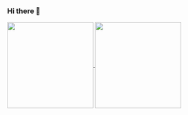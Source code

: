 ### Hi there 👋

<a href="https://github.com/benayaokta/github-readme-stats">
  <img height=200 align="center" src="https://github-readme-stats.vercel.app/api?username=benayaokta&show_icons=true&theme=transparent&count_private=true" />
</a>
<a href="https://github.com/benayaokta/github-readme-stats">
  <img height=200 align="center" src="https://github-readme-stats.vercel.app/api/top-langs/?username=benayaokta&layout=donut&theme=transparent&count_private=true" />
</a>

<!--
**benayaokta/benayaokta** is a ✨ _special_ ✨ repository because its `README.md` (this file) appears on your GitHub profile.

Here are some ideas to get you started:

- 🔭 I’m currently working on ...
- 🌱 I’m currently learning ...
- 👯 I’m looking to collaborate on ...
- 🤔 I’m looking for help with ...
- 💬 Ask me about ...
- 📫 How to reach me: ...
- 😄 Pronouns: ...
- ⚡ Fun fact: ...
-->
